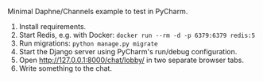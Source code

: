 Minimal Daphne/Channels example to test in PyCharm.

1. Install requirements.
2. Start Redis, e.g. with Docker: `docker run --rm -d -p 6379:6379 redis:5`
3. Run migrations: `python manage.py migrate`
4. Start the Django server using PyCharm's run/debug configuration.
5. Open http://127.0.0.1:8000/chat/lobby/ in two separate browser tabs.
6. Write something to the chat.

